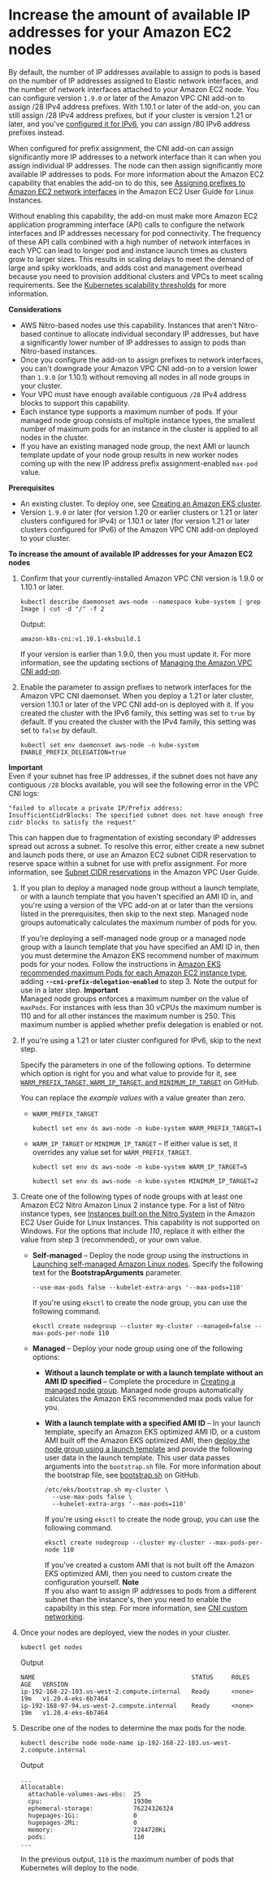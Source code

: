# Increase the amount of available IP addresses for your Amazon EC2 nodes<a name="cni-increase-ip-addresses"></a>

By default, the number of IP addresses available to assign to pods is based on the number of IP addresses assigned to Elastic network interfaces, and the number of network interfaces attached to your Amazon EC2 node\. You can configure version `1.9.0` or later of the Amazon VPC CNI add\-on to assign /28 IPv4 address prefixes\. With 1\.10\.1 or later of the add\-on, you can still assign /28 IPv4 address prefixes, but if your cluster is version 1\.21 or later, and you've [configured it for IPv6](cni-ipv6.md), you can assign /80 IPv6 address prefixes instead\. 

When configured for prefix assignment, the CNI add\-on can assign significantly more IP addresses to a network interface than it can when you assign individual IP addresses\. The node can then assign significantly more available IP addresses to pods\. For more information about the Amazon EC2 capability that enables the add\-on to do this, see [Assigning prefixes to Amazon EC2 network interfaces](https://docs.aws.amazon.com/AWSEC2/latest/UserGuide/ec2-prefix-eni.html) in the Amazon EC2 User Guide for Linux Instances\. 

Without enabling this capability, the add\-on must make more Amazon EC2 application programming interface \(API\) calls to configure the network interfaces and IP addresses necessary for pod connectivity\. The frequency of these API calls combined with a high number of network interfaces in each VPC can lead to longer pod and instance launch times as clusters grow to larger sizes\. This results in scaling delays to meet the demand of large and spiky workloads, and adds cost and management overhead because you need to provision additional clusters and VPCs to meet scaling requirements\. See the [Kubernetes scalability thresholds](https://github.com/kubernetes/community/blob/master/sig-scalability/configs-and-limits/thresholds.md) for more information\.

**Considerations**
+ AWS Nitro\-based nodes use this capability\. Instances that aren't Nitro\-based continue to allocate individual secondary IP addresses, but have a significantly lower number of IP addresses to assign to pods than Nitro\-based instances\.
+ Once you configure the add\-on to assign prefixes to network interfaces, you can't downgrade your Amazon VPC CNI add\-on to a version lower than `1.9.0` \(or 1\.10\.1\) without removing all nodes in all node groups in your cluster\.
+ Your VPC must have enough available contiguous `/28` IPv4 address blocks to support this capability\.
+ Each instance type supports a maximum number of pods\. If your managed node group consists of multiple instance types, the smallest number of maximum pods for an instance in the cluster is applied to all nodes in the cluster\.
+ If you have an existing managed node group, the next AMI or launch template update of your node group results in new worker nodes coming up with the new IP address prefix assignment\-enabled `max-pod` value\.

**Prerequisites**
+ An existing cluster\. To deploy one, see [Creating an Amazon EKS cluster](create-cluster.md)\. 
+ Version `1.9.0` or later \(for version 1\.20 or earlier clusters or 1\.21 or later clusters configured for IPv4\) or 1\.10\.1 or later \(for version 1\.21 or later clusters configured for IPv6\) of the Amazon VPC CNI add\-on deployed to your cluster\.

**To increase the amount of available IP addresses for your Amazon EC2 nodes**

1. Confirm that your currently\-installed Amazon VPC CNI version is 1\.9\.0 or 1\.10\.1 or later\.

   ```
   kubectl describe daemonset aws-node --namespace kube-system | grep Image | cut -d "/" -f 2
   ```

   Output:

   ```
   amazon-k8s-cni:v1.10.1-eksbuild.1
   ```

   If your version is earlier than 1\.9\.0, then you must update it\. For more information, see the updating sections of [Managing the Amazon VPC CNI add\-on](managing-vpc-cni.md)\.

1. Enable the parameter to assign prefixes to network interfaces for the Amazon VPC CNI daemonset\. When you deploy a 1\.21 or later cluster, version 1\.10\.1 or later of the VPC CNI add\-on is deployed with it\. If you created the cluster with the IPv6 family, this setting was set to `true` by default\. If you created the cluster with the IPv4 family, this setting was set to `false` by default\.

   ```
   kubectl set env daemonset aws-node -n kube-system ENABLE_PREFIX_DELEGATION=true
   ```
**Important**  
Even if your subnet has free IP addresses, if the subnet does not have any contiguous `/28` blocks available, you will see the following error in the VPC CNI logs:   

   ```
   "failed to allocate a private IP/Prefix address: InsufficientCidrBlocks: The specified subnet does not have enough free cidr blocks to satisfy the request"
   ```
This can happen due to fragmentation of existing secondary IP addresses spread out across a subnet\. To resolve this error, either create a new subnet and launch pods there, or use an Amazon EC2 subnet CIDR reservation to reserve space within a subnet for use with prefix assignment\. For more information, see [Subnet CIDR reservations](https://docs.aws.amazon.com/vpc/latest/userguide/subnet-cidr-reservation.html) in the Amazon VPC User Guide\.

1. If you plan to deploy a managed node group without a launch template, or with a launch template that you haven't specified an AMI ID in, and you're using a version of the VPC add\-on at or later than the versions listed in the prerequisites, then skip to the next step\. Managed node groups automatically calculates the maximum number of pods for you\.

   If you're deploying a self\-managed node group or a managed node group with a launch template that you have specified an AMI ID in, then you must determine the Amazon EKS recommend number of maximum pods for your nodes\. Follow the instructions in [Amazon EKS recommended maximum Pods for each Amazon EC2 instance type](choosing-instance-type.md#determine-max-pods), adding **`--cni-prefix-delegation-enabled`** to step 3\. Note the output for use in a later step\.
**Important**  
Managed node groups enforces a maximum number on the value of `maxPods`\. For instances with less than 30 vCPUs the maximum number is 110 and for all other instances the maximum number is 250\. This maximum number is applied whether prefix delegation is enabled or not\. 

1. If you're using a 1\.21 or later cluster configured for IPv6, skip to the next step\.

   Specify the parameters in one of the following options\. To determine which option is right for you and what value to provide for it, see [`WARM_PREFIX_TARGET`, `WARM_IP_TARGET`, and `MINIMUM_IP_TARGET`](https://github.com/aws/amazon-vpc-cni-k8s/blob/master/docs/prefix-and-ip-target.md) on GitHub\.

   You can replace the *example values* with a value greater than zero\.
   + `WARM_PREFIX_TARGET` 

     ```
     kubectl set env ds aws-node -n kube-system WARM_PREFIX_TARGET=1
     ```
   + `WARM_IP_TARGET` or `MINIMUM_IP_TARGET` – If either value is set, it overrides any value set for `WARM_PREFIX_TARGET`\.

     ```
     kubectl set env ds aws-node -n kube-system WARM_IP_TARGET=5
     ```

     ```
     kubectl set env ds aws-node -n kube-system MINIMUM_IP_TARGET=2
     ```

1. Create one of the following types of node groups with at least one Amazon EC2 Nitro Amazon Linux 2 instance type\. For a list of Nitro instance types, see [Instances built on the Nitro System](https://docs.aws.amazon.com/AWSEC2/latest/UserGuide/instance-types.html#ec2-nitro-instances) in the Amazon EC2 User Guide for Linux Instances\. This capability is not supported on Windows\. For the options that include *110*, replace it with either the value from step 3 \(recommended\), or your own value\. 
   + **Self\-managed** – Deploy the node group using the instructions in [Launching self\-managed Amazon Linux nodes](launch-workers.md)\. Specify the following text for the **BootstrapArguments** parameter\.

     ```
     --use-max-pods false --kubelet-extra-args '--max-pods=110'
     ```

     If you're using `eksctl` to create the node group, you can use the following command\.

     ```
     eksctl create nodegroup --cluster my-cluster --managed=false --max-pods-per-node 110
     ```
   + **Managed** – Deploy your node group using one of the following options:
     + **Without a launch template or with a launch template without an AMI ID specified** – Complete the procedure in [Creating a managed node group](create-managed-node-group.md)\. Managed node groups automatically calculates the Amazon EKS recommended max pods value for you\.
     + **With a launch template with a specified AMI ID** – In your launch template, specify an Amazon EKS optimized AMI ID, or a custom AMI built off the Amazon EKS optimized AMI, then [deploy the node group using a launch template](launch-templates.md) and provide the following user data in the launch template\. This user data passes arguments into the `bootstrap.sh` file\. For more information about the bootstrap file, see [bootstrap\.sh](https://github.com/awslabs/amazon-eks-ami/blob/master/files/bootstrap.sh) on GitHub\.

       ```
       /etc/eks/bootstrap.sh my-cluster \
         --use-max-pods false \
         --kubelet-extra-args '--max-pods=110'
       ```

       If you're using `eksctl` to create the node group, you can use the following command\.

       ```
       eksctl create nodegroup --cluster my-cluster --max-pods-per-node 110
       ```

       If you've created a custom AMI that is not built off the Amazon EKS optimized AMI, then you need to custom create the configuration yourself\.
**Note**  
If you also want to assign IP addresses to pods from a different subnet than the instance's, then you need to enable the capability in this step\. For more information, see [CNI custom networking](cni-custom-network.md)\.

1. Once your nodes are deployed, view the nodes in your cluster\.

   ```
   kubectl get nodes
   ```

   Output

   ```
   NAME                                           STATUS     ROLES    AGE   VERSION
   ip-192-168-22-103.us-west-2.compute.internal   Ready      <none>   19m   v1.20.4-eks-6b7464
   ip-192-168-97-94.us-west-2.compute.internal    Ready      <none>   19m   v1.20.4-eks-6b7464
   ```

1. Describe one of the nodes to determine the max pods for the node\.

   ```
   kubectl describe node node-name ip-192-168-22-103.us-west-2.compute.internal
   ```

   Output

   ```
   ...
   Allocatable:
     attachable-volumes-aws-ebs:  25
     cpu:                         1930m
     ephemeral-storage:           76224326324
     hugepages-1Gi:               0
     hugepages-2Mi:               0
     memory:                      7244720Ki
     pods:                        110
   ...
   ```

   In the previous output, `110` is the maximum number of pods that Kubernetes will deploy to the node\.